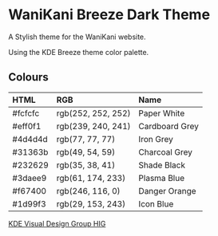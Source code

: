 WaniKani Breeze Dark Theme
==========================

A Stylish theme for the WaniKani website.

Using the KDE Breeze theme color palette.


Colours
-------

| HTML    | RGB                | Name
| :------ | :----------------- | :------------
| #fcfcfc | rgb(252, 252, 252) | Paper White
| #eff0f1 | rgb(239, 240, 241) | Cardboard Grey
| #4d4d4d | rgb(77, 77, 77)    | Iron Grey
| #31363b | rgb(49, 54, 59)    | Charcoal Grey
| #232629 | rgb(35, 38, 41)    | Shade Black
| #3daee9 | rgb(61, 174, 233)  | Plasma Blue
| #f67400 | rgb(246, 116, 0)   | Danger Orange
| #1d99f3 | rgb(29, 153, 243)  | Icon Blue


[KDE Visual Design Group HIG](https://community.kde.org/KDE_Visual_Design_Group/HIG/Color)
